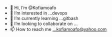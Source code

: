 - 👋 Hi, I’m @Kofiamoafo
- 👀 I’m interested in ...devops
- 🌱 I’m currently learning ...gitbash
- 💞️ I’m looking to collaborate on ...
- 📫 How to reach me ...kofiamoafo@yahoo.com

<!---
Kofiamoafo is a ✨ special ✨ repository because its `README.md` (this file) appears on your GitHub profile.
You can click the Preview link to take a look at your changes.
--->
